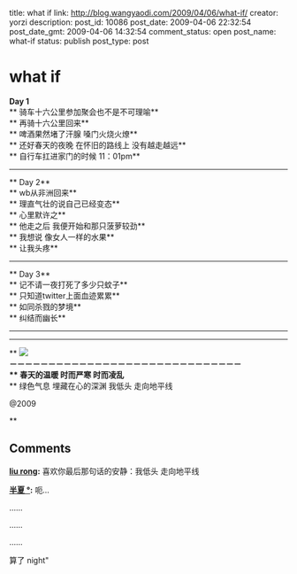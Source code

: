 title: what if
link: http://blog.wangyaodi.com/2009/04/06/what-if/
creator: yorzi
description: 
post_id: 10086
post_date: 2009-04-06 22:32:54
post_date_gmt: 2009-04-06 14:32:54
comment_status: open
post_name: what-if
status: publish
post_type: post

# what if

**Day 1**  
** 骑车十六公里参加聚会也不是不可理喻**  
** 再骑十六公里回来**  
** 啤酒果然堵了汗腺 嗓门火烧火燎**  
** 还好春天的夜晚 在怀旧的路线上 没有越走越远**  
** 自行车扛进家门的时候 11：01pm**  
** **  
** Day 2**  
** wb从非洲回来**  
** 理直气壮的说自己已经变态**  
** 心里默许之**  
** 他走之后 我便开始和那只菠萝较劲**  
** 我想说 像女人一样的水果**  
** 让我头疼**  
** **  
** Day 3**  
** 记不请一夜打死了多少只蚊子**  
** 只知道twitter上面血迹累累**  
** 如同杀戮的梦境**  
** 纠结而幽长**  
** **  
** *******  
** **[![](https://iezecq.blu.livefilestore.com/y1mP4GX8LzShXrw-vxIohwpggFVf5XHwmsmIUJpTkCzd29VWF4rbW9gxKTr-goy1h9OsbkGpVbODhEXmOUgRqKdbzE4W2SCOUDH7cQDgkY2zo2jVKzY_9NfOeOe8Re2JsBkMyCocxMziZF1lohgLxk0bQ/Firefox_wallpaper.jpg)](https://iezecq.blu.livefilestore.com/y1mP4GX8LzShXrw-vxIohwpggFVf5XHwmsmIUJpTkCzd29VWF4rbW9gxKTr-goy1h9OsbkGpVbODhEXmOUgRqKdbzE4W2SCOUDH7cQDgkY2zo2jVKzY_9NfOeOe8Re2JsBkMyCocxMziZF1lohgLxk0bQ/Firefox_wallpaper.jpg)  
**－－－－－－－－－－－－－－－－－－－－－－－－－－－－－－**  
** 春天的温暖 时而严寒 时而凌乱**  
** 绿色气息 埋藏在心的深渊 我低头 走向地平线  
  
@2009  
  
**

## Comments

**[liu rong](#214 "2009-04-14 01:43:15"):** 喜欢你最后那句话的安静：我低头 走向地平线

**[半夏 °](#215 "2009-04-08 06:30:18"):** 呃…  
  
……  
  
……  
  
……  
  
算了 night"

